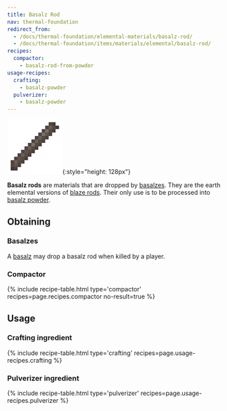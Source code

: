 ```yaml
---
title: Basalz Rod
nav: thermal-foundation
redirect_from:
  - /docs/thermal-foundation/elemental-materials/basalz-rod/
  - /docs/thermal-foundation/items/materials/elemental/basalz-rod/
recipes:
  compactor:
    - basalz-rod-from-powder
usage-recipes:
  crafting:
    - basalz-powder
  pulverizer:
    - basalz-powder
---
```


![Basalz rod](/assets/images/thermal-foundation/basalz-rod.png){:style="height: 128px"}


**Basalz rods** are materials that are dropped by [basalzes](/docs/basalz/).
They are the earth elemental versions of [blaze
rods](https://minecraft.gamepedia.com/Blaze_Rod). Their only use is to be
processed into [basalz powder](/docs/basalz-powder/).


Obtaining
---------

### Basalzes
A [basalz](/docs/basalz/) may drop a basalz rod when killed by a player.

### Compactor
{% include recipe-table.html type='compactor' recipes=page.recipes.compactor no-result=true %}


Usage
-----

### Crafting ingredient
{% include recipe-table.html type='crafting' recipes=page.usage-recipes.crafting %}

### Pulverizer ingredient
{% include recipe-table.html type='pulverizer' recipes=page.usage-recipes.pulverizer %}
